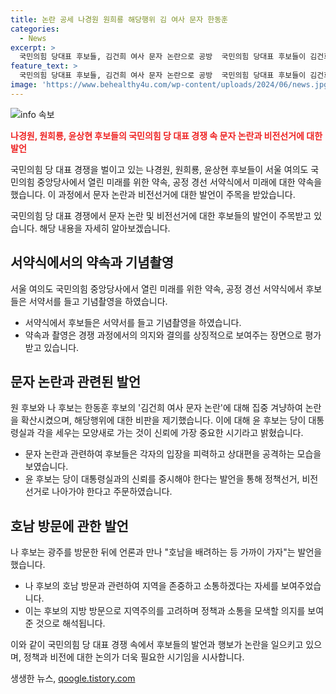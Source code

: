 ```yaml
---
title: 논란 공세 나경원 원희룡 해당행위 김 여사 문자 한동훈
categories:
  - News
excerpt: >
  국민의힘 당대표 후보들, 김건희 여사 문자 논란으로 공방  국민의힘 당대표 후보들이 김건희 여사 문자 논란을 놓고 격렬한 공방을 벌이고 있다. 해당 행위에 대해 나 후보는 사실상 해당행위라고 언급하며 비판했고, 원 후보는 책임을 다하지 않았다고 주장했다. 한 후보는 기억조작에 가까운 일이라며 강한 비판을 쏟아냈고, 윤 후보는 정책선거, 비전선거로 가야한다는 취지의 발언을 내놓았다. 각 후보는 상대편을 향해 강한 비판과 주장을 펼치며 결국 당 내 사안을 벗어나 정책과 비전에 초점을 맞추는 쪽으로 가야 한다는 목소리를 냈다.
feature_text: >
  국민의힘 당대표 후보들, 김건희 여사 문자 논란으로 공방  국민의힘 당대표 후보들이 김건희 여사 문자 논란을 놓고 격렬한 공방을 벌이고 있다. 해당 행위에 대해 나 후보는 사실상 해당행위라고 언급하며 비판했고, 원 후보는 책임을 다하지 않았다고 주장했다. 한 후보는 기억조작에 가까운 일이라며 강한 비판을 쏟아냈고, 윤 후보는 정책선거, 비전선거로 가야한다는 취지의 발언을 내놓았다. 각 후보는 상대편을 향해 강한 비판과 주장을 펼치며 결국 당 내 사안을 벗어나 정책과 비전에 초점을 맞추는 쪽으로 가야 한다는 목소리를 냈다.
image: 'https://www.behealthy4u.com/wp-content/uploads/2024/06/news.jpg'
---
```


<p><img src="https://www.behealthy4u.com/wp-content/uploads/2024/06/news.jpg" alt="info 속보" /></p>

<p><b><span style="color: #ee2323;">나경원, 원희룡, 윤상현 후보들의 국민의힘 당 대표 경쟁 속 문자 논란과 비전선거에 대한 발언</span></b></p>

<p>국민의힘 당 대표 경쟁을 벌이고 있는 나경원, 원희룡, 윤상현 후보들이 서울 여의도 국민의힘 중앙당사에서 열린 미래를 위한 약속, 공정 경선 서약식에서 미래에 대한 약속을 했습니다. 이 과정에서 문자 논란과 비전선거에 대한 발언이 주목을 받았습니다.</p>

<p data-ke-size="size16">국민의힘 당 대표 경쟁에서 문자 논란 및 비전선거에 대한 후보들의 발언이 주목받고 있습니다. 해당 내용을 자세히 알아보겠습니다.</p>

<h2 data-ke-size="size26">서약식에서의 약속과 기념촬영</h2>

<p>서울 여의도 국민의힘 중앙당사에서 열린 미래를 위한 약속, 공정 경선 서약식에서 후보들은 서약서를 들고 기념촬영을 하였습니다.</p>

<ul>
<li>서약식에서 후보들은 서약서를 들고 기념촬영을 하였습니다.</li>
<li>약속과 촬영은 경쟁 과정에서의 의지와 결의를 상징적으로 보여주는 장면으로 평가받고 있습니다.</li>
</ul>

<h2 data-ke-size="size26">문자 논란과 관련된 발언</h2>

<p>원 후보와 나 후보는 한동훈 후보의 '김건희 여사 문자 논란'에 대해 집중 겨냥하여 논란을 확산시켰으며, 해당행위에 대한 비판을 제기했습니다. 이에 대해 윤 후보는 당이 대통령실과 각을 세우는 모양새로 가는 것이 신뢰에 가장 중요한 시기라고 밝혔습니다.</p>

<ul>
<li>문자 논란과 관련하여 후보들은 각자의 입장을 피력하고 상대편을 공격하는 모습을 보였습니다.</li>
<li>윤 후보는 당이 대통령실과의 신뢰를 중시해야 한다는 발언을 통해 정책선거, 비전선거로 나아가야 한다고 주문하였습니다.</li>
</ul>

<h2 data-ke-size="size26">호남 방문에 관한 발언</h2>

<p>나 후보는 광주를 방문한 뒤에 언론과 만나 "호남을 배려하는 등 가까이 가자"는 발언을 했습니다.</p>

<ul>
<li>나 후보의 호남 방문과 관련하여 지역을 존중하고 소통하겠다는 자세를 보여주었습니다.</li>
<li>이는 후보의 지방 방문으로 지역주의를 고려하며 정책과 소통을 모색할 의지를 보여준 것으로 해석됩니다.</li>
</ul>

<p>이와 같이 국민의힘 당 대표 경쟁 속에서 후보들의 발언과 행보가 논란을 일으키고 있으며, 정책과 비전에 대한 논의가 더욱 필요한 시기임을 시사합니다.</p>
생생한 뉴스, <a href="https://qoogle.tistory.com" rel="dofollow">qoogle.tistory.com</a>


